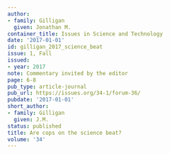 ```yaml
---
author:
- family: Gilligan
  given: Jonathan M.
container_title: Issues in Science and Technology
date: '2017-01-01'
id: gilligan_2017_science_beat
issue: 1, Fall
issued:
- year: 2017
note: Commentary invited by the editor
page: 6-8
pub_type: article-journal
pub_url: https://issues.org/34-1/forum-36/
pubdate: '2017-01-01'
short_author:
- family: Gilligan
  given: J.M.
status: published
title: Are cops on the science beat?
volume: '34'
---
```

